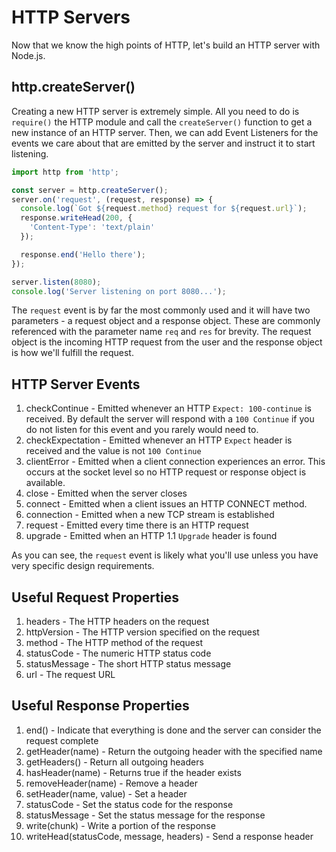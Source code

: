 # HTTP Servers
Now that we know the high points of HTTP, let's build an HTTP server with Node.js.

## http.createServer()
Creating a new HTTP server is extremely simple.  All you need to do is `require()` the HTTP module and call the `createServer()` function to get a new instance of an HTTP server.  Then, we can add Event Listeners for the events we care about that are emitted by the server and instruct it to start listening.

```javascript
import http from 'http';

const server = http.createServer();
server.on('request', (request, response) => {
  console.log(`Got ${request.method} request for ${request.url}`);
  response.writeHead(200, {
    'Content-Type': 'text/plain'
  });

  response.end('Hello there');
});

server.listen(8080);
console.log('Server listening on port 8080...');
```

The `request` event is by far the most commonly used and it will have two parameters - a request object and a response object.  These are commonly referenced with the parameter name `req` and `res` for brevity.  The request object is the incoming HTTP request from the user and the response object is how we'll fulfill the request.

## HTTP Server Events
1. checkContinue - Emitted whenever an HTTP `Expect: 100-continue` is received.  By default the server will respond with a `100 Continue` if you do not listen for this event and you rarely would need to.
2. checkExpectation - Emitted whenever an HTTP `Expect` header is received and the value is not `100 Continue`
3. clientError - Emitted when a client connection experiences an error.  This occurs at the socket level so no HTTP request or response object is available.
4. close - Emitted when the server closes
5. connect - Emitted when a client issues an HTTP CONNECT method.
6. connection - Emitted when a new TCP stream is established
7. request - Emitted every time there is an HTTP request
8. upgrade - Emitted when an HTTP 1.1 `Upgrade` header is found

As you can see, the `request` event is likely what you'll use unless you have very specific design requirements.

## Useful Request Properties
1. headers - The HTTP headers on the request
2. httpVersion - The HTTP version specified on the request
3. method - The HTTP method of the request
4. statusCode - The numeric HTTP status code
5. statusMessage - The short HTTP status message 
6. url - The request URL
   
## Useful Response Properties
1. end() - Indicate that everything is done and the server can consider the request complete
2. getHeader(name) - Return the outgoing header with the specified name
3. getHeaders() - Return all outgoing headers
4. hasHeader(name) - Returns true if the header exists
5. removeHeader(name) - Remove a header
6. setHeader(name, value) - Set a header
7. statusCode - Set the status code for the response
8. statusMessage - Set the status message for the response
9. write(chunk) - Write a portion of the response
10. writeHead(statusCode, message, headers) - Send a response header